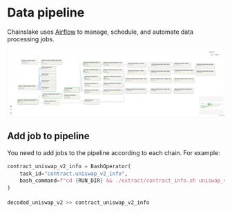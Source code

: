 # Data pipeline

Chainslake uses [Airflow](https://airflow.apache.org/) to manage, schedule, and automate data processing jobs.

![Data pipeline](/airflow/pipeline.png)

## Add job to pipeline

You need to add jobs to the pipeline according to each chain. For example:

```python
contract_uniswap_v2_info = BashOperator(
    task_id="contract.uniswap_v2_info",
    bash_command=f"cd {RUN_DIR} && ./extract/contract_info.sh uniswap_v2"
)

decoded_uniswap_v2 >> contract_uniswap_v2_info
```